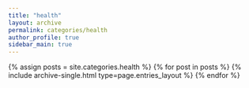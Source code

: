 ```yaml
---
title: "health"
layout: archive
permalink: categories/health
author_profile: true
sidebar_main: true
---
```



{% assign posts = site.categories.health %}
{% for post in posts %} {% include archive-single.html type=page.entries_layout %} {% endfor %}
